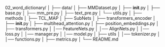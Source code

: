 02_word_dictionary/
│
├── data/
│ ├── MMDataset.py
│ ├── __init__.py
│ ├── base.py
│ ├── mm_pre.py
│ ├── text_pre.py
│ └── utils.py
│
├── methods
│ ├── TCL_MAP
│    ├── SubNets
│       ├── transformers_encoder
│         ├── __init__.py
│         ├── multihead_attention.py
│         ├── position_embeddings.py
│         ├── transformers.py
│       │── FeatureNets.py
│    │── AlignNets.py
│    │── loss.py
│    │── manager.py
│    │── model.py
│ 
├── utils
│ │── tokenizer.py
│ │── functions.py
│ ├── metrics.py
│
└── README.md
